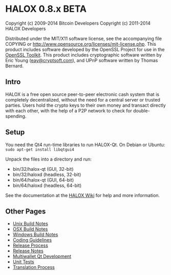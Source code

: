 HALOX 0.8.x BETA
====================

Copyright (c) 2009-2014 Bitcoin Developers
Copyright (c) 2011-2014 HALOX Developers

Distributed under the MIT/X11 software license, see the accompanying
file COPYING or http://www.opensource.org/licenses/mit-license.php.
This product includes software developed by the OpenSSL Project for use in the [OpenSSL Toolkit](http://www.openssl.org/). This product includes
cryptographic software written by Eric Young ([eay@cryptsoft.com](mailto:eay@cryptsoft.com)), and UPnP software written by Thomas Bernard.


Intro
---------------------
HALOX is a free open source peer-to-peer electronic cash system that is
completely decentralized, without the need for a central server or trusted
parties.  Users hold the crypto keys to their own money and transact directly
with each other, with the help of a P2P network to check for double-spending.


Setup
---------------------
You need the Qt4 run-time libraries to run HALOX-Qt. On Debian or Ubuntu:
	`sudo apt-get install libqtgui4`

Unpack the files into a directory and run:

- bin/32/halox-qt (GUI, 32-bit)
- bin/32/haloxd (headless, 32-bit)
- bin/64/halox-qt (GUI, 64-bit)
- bin/64/haloxd (headless, 64-bit)

See the documentation at the [HALOX Wiki](http://halox.info)
for help and more information.


Other Pages
---------------------
- [Unix Build Notes](build-unix.md)
- [OSX Build Notes](build-osx.md)
- [Windows Build Notes](build-msw.md)
- [Coding Guidelines](coding.md)
- [Release Process](release-process.md)
- [Release Notes](release-notes.md)
- [Multiwallet Qt Development](multiwallet-qt.md)
- [Unit Tests](unit-tests.md)
- [Translation Process](translation_process.md)
